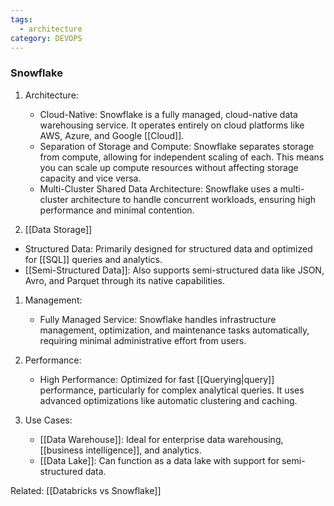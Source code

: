 ```yaml
---
tags:
  - architecture
category: DEVOPS
---
```



### Snowflake

1. Architecture:
   - Cloud-Native: Snowflake is a fully managed, cloud-native data warehousing service. It operates entirely on cloud platforms like AWS, Azure, and Google [[Cloud]].
   - Separation of Storage and Compute: Snowflake separates storage from compute, allowing for independent scaling of each. This means you can scale up compute resources without affecting storage capacity and vice versa.
   - Multi-Cluster Shared Data Architecture: Snowflake uses a multi-cluster architecture to handle concurrent workloads, ensuring high performance and minimal contention.

1.  [[Data Storage]]
   - Structured Data: Primarily designed for structured data and optimized for [[SQL]] queries and analytics.
   - [[Semi-Structured Data]]: Also supports semi-structured data like JSON, Avro, and Parquet through its native capabilities.

1. Management:
   - Fully Managed Service: Snowflake handles infrastructure management, optimization, and maintenance tasks automatically, requiring minimal administrative effort from users.

1. Performance:
   - High Performance: Optimized for fast [[Querying|query]] performance, particularly for complex analytical queries. It uses advanced optimizations like automatic clustering and caching.

1. Use Cases:
   - [[Data Warehouse]]: Ideal for enterprise data warehousing, [[business intelligence]], and analytics.
   - [[Data Lake]]: Can function as a data lake with support for semi-structured data.
   
Related:
[[Databricks vs Snowflake]]